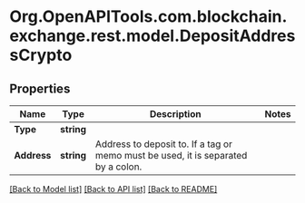 
# Org.OpenAPITools.com.blockchain.exchange.rest.model.DepositAddressCrypto

## Properties

Name | Type | Description | Notes
------------ | ------------- | ------------- | -------------
**Type** | **string** |  | 
**Address** | **string** | Address to deposit to. If a tag or memo must be used, it is separated by a colon. | 

[[Back to Model list]](../README.md#documentation-for-models)
[[Back to API list]](../README.md#documentation-for-api-endpoints)
[[Back to README]](../README.md)

